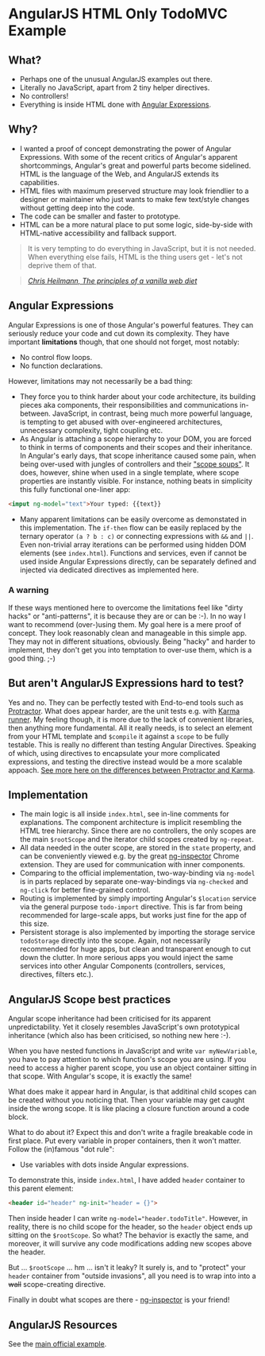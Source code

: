 # AngularJS HTML Only TodoMVC Example

## What?
- Perhaps one of the unusual AngularJS examples out there.
- Literally no JavaScript, apart from 2 tiny helper directives. 
- No controllers!
- Everything is inside HTML done with [Angular Expressions](https://docs.angularjs.org/guide/expression).

## Why?
- I wanted a proof of concept demonstrating the power of Angular Expressions. With some of the recent critics of Angular's apparent shortcommings, Angular's great and powerful parts become sidelined. HTML is the language of the Web, and AngularJS extends its capabilities.
- HTML files with maximum preserved structure may look friendlier to a designer or maintainer who just wants to make few text/style changes without getting deep into the code.
- The code can be smaller and faster to prototype.
- HTML can be a more natural place to put some logic, side-by-side with HTML-native accessibility and fallback support.

> It is very tempting to do everything in JavaScript, but it is not needed.
> When everything else fails, HTML is the thing users get - let's not deprive them of that.

> _[Chris Heilmann, The principles of a vanilla web diet](http://vanillawebdiet.com/)_

## Angular Expressions
Angular Expressions is one of those Angular's powerful features.
They can seriously reduce your code and cut down its complexity.
They have important **limitations** though, that one should not forget, most notably:

- No control flow loops.
- No function declarations.

However, limitations may not necessarily be a bad thing:

- They force you to think harder about your code architecture, its building pieces aka components, their responsibilities and communications in-between. JavaScript, in contrast, being much more powerful language, is tempting to get abused with over-engineered architectures, unnecessary complexity, tight coupling etc. 
- As Angular is attaching a scope hierarchy to your DOM, you are forced to think in terms of components and their scopes and their inheritance. In Angular's early days, that scope inheritance caused some pain, when being over-used with jungles of controllers and their ["scope soups"](http://www.technofattie.com/2014/03/21/five-guidelines-for-avoiding-scope-soup-in-angular.html). It does, however, shine when used in a single template, where scope properties are instantly visible. For instance, nothing beats in simplicity this fully functional one-liner app: 

```html
<imput ng-model="text">Your typed: {{text}}
```

- Many apparent limitations can be easily overcome as demonstated in this implementation. The `if-then` flow can be easily replaced by the ternary operator `(a ? b : c)` or connecting expressions with `&&` and `||`. Even non-trivial array iterations can be performed using hidden DOM elements (see `index.html`). Functions and services, even if cannot be used inside Angular Expressions directly, can be separately defined and injected via dedicated directives as implemented here.

### A warning
If these ways mentioned here to overcome the limitations feel like "dirty hacks" or "anti-patterns", it is because they are or can be :-). In no way I want to recommend (over-)using them. My goal here is a mere proof of concept. They look reasonably clean and manageable in this simple app. They may not in different situations, obviously. Being "hacky" and harder to implement, they don't get you into temptation to over-use them, which is a good thing. ;-)

## But aren't AngularJS Expressions hard to test?
Yes and no. They can be perfectly tested with End-to-end tools such as [Protractor](http://angular.github.io/protractor). What does appear harder, are the unit tests e.g. with [Karma runner](http://karma-runner.github.io/0.13/index.html). My feeling though, it is more due to the lack of convenient libraries, then anything more fundamental. All it really needs, is to select an element from your HTML template and `$compile` it against a `scope` to be fully testable. This is really no different than testing Angular Directives. Speaking of which, using directives to encapsulate your more complicated expressions, and testing the directive instead would be a more scalable appoach.
[See more here on the differences between Protractor and Karma](http://stackoverflow.com/a/29619467/1614973).

## Implementation
- The main logic is all inside `index.html`, see in-line comments for explanations. The component architecture is implicit resembling the HTML tree hierarchy. Since there are no controllers, the only scopes are the main `$rootScope` and the iterator child scopes created by `ng-repeat`. 
- All data needed in the outer scope, are stored in the `state` property, and can be conveniently viewed e.g. by the great [ng-inspector](http://ng-inspector.org/) Chrome extension. They are used for communication with inner components.
- Comparing to the official implementation, two-way-binding via `ng-model` is in parts replaced by separate one-way-bindings via `ng-checked` and `ng-click` for better fine-grained control.
- Routing is implemented by simply importing Angular's `$location` service via the general purpose `todo-import` directive. This is far from being recommended for large-scale apps, but works just fine for the app of this size.
- Persistent storage is also implemented by importing the storage service `todoStorage` directly into the scope. Again, not necessarily recommended for huge apps, but clean and transparent enough to cut down the clutter. In more serious apps you would inject the same services into other Angular Components (controllers, services, directives, filters etc.).

## AngularJS Scope best practices
Angular scope inheritance had been criticised for its apparent unpredictability. Yet it closely resembles JavaScript's own prototypical inheritance (which also has been criticised, so nothing new here :-).

When you have nested functions in JavaScript and write `var myNewVariable`, you have to pay attention to which function's scope you are using. If you need to access a higher parent scope, you use an object container sitting in that scope. With Angular's scope, it is exactly the same!

What does make it appear hard in Angular, is that additinal child scopes can be created without you noticing that. Then your variable may get caught inside the wrong scope. It is like placing a closure function around a code block.

What to do about it? Expect this and don't write a fragile breakable code in first place. Put every variable in proper containers, then it won't matter. Follow the (in)famous "dot rule":

- Use variables with dots inside Angular expressions.

To demonstrate this, inside `index.html`, I have added `header` container to this parent element:

```html
<header id="header" ng-init="header = {}">
```
Then inside header I can write `ng-model="header.todoTitle"`. However, in reality, there is no child scope for the header, so the `header` object ends up sitting on the `$rootScope`. So what? The behavior is exactly the same, and moreover, it will survive any code modifications adding new scopes above the header. 

But ... `$rootScope` ... hm ... isn't it leaky? It surely is, and to "protect" your `header` container from "outside invasions", all you need is to wrap into into a ~~wall~~ scope-creating directive. 

Finally in doubt what scopes are there - [ng-inspector](http://ng-inspector.org/) is your friend!

## AngularJS Resources
See the [main official example](https://github.com/tastejs/todomvc/tree/master/examples/angularjs).
